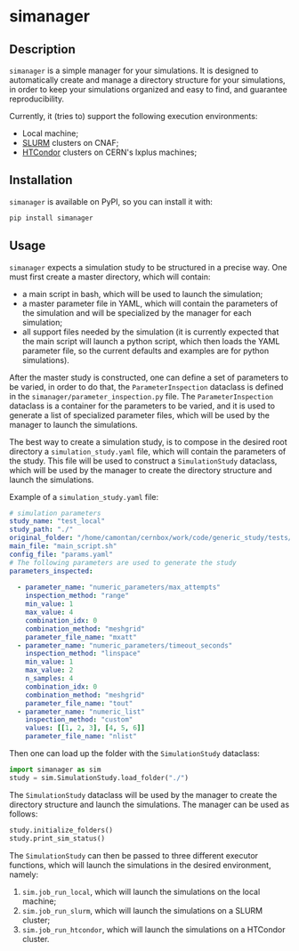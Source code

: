 # simanager
## Description

```simanager``` is a simple manager for your simulations. It is designed to automatically create and manage a directory structure for your simulations, in order to keep your simulations organized and easy to find, and guarantee reproducibility.

Currently, it (tries to) support the following execution environments:

* Local machine;
* [SLURM](https://slurm.schedmd.com/) clusters on CNAF;
* [HTCondor](https://research.cs.wisc.edu/htcondor/) clusters on CERN's lxplus machines;

## Installation

```simanager``` is available on PyPI, so you can install it with:

```bash
pip install simanager
```

## Usage

```simanager``` expects a simulation study to be structured in a precise way. One must first create a master directory, which will contain:

* a main script in bash, which will be used to launch the simulation;
* a master parameter file in YAML, which will contain the parameters of the simulation and will be specialized by the manager for each simulation;
* all support files needed by the simulation (it is currently expected that the main script will launch a python script, which then loads the YAML parameter file, so the current defaults and examples are for python simulations).

After the master study is constructed, one can define a set of parameters to be varied, in order to do that, the ```ParameterInspection``` dataclass is defined in the ```simanager/parameter_inspection.py``` file. The ```ParameterInspection``` dataclass is a container for the parameters to be varied, and it is used to generate a list of specialized parameter files, which will be used by the manager to launch the simulations.

The best way to create a simulation study, is to compose in the desired root directory a ```simulation_study.yaml``` file, which will contain the parameters of the study. This file will be used to construct a ```SimulationStudy``` dataclass, which will be used by the manager to create the directory structure and launch the simulations.

Example of a ```simulation_study.yaml``` file:

```yaml
# simulation parameters
study_name: "test_local"
study_path: "./"
original_folder: "/home/camontan/cernbox/work/code/generic_study/tests/example_master_study"
main_file: "main_script.sh"
config_file: "params.yaml"
# The following parameters are used to generate the study
parameters_inspected:
  
  - parameter_name: "numeric_parameters/max_attempts"
    inspection_method: "range"
    min_value: 1
    max_value: 4
    combination_idx: 0
    combination_method: "meshgrid"
    parameter_file_name: "mxatt"
  - parameter_name: "numeric_parameters/timeout_seconds"
    inspection_method: "linspace"
    min_value: 1
    max_value: 2
    n_samples: 4
    combination_idx: 0
    combination_method: "meshgrid"
    parameter_file_name: "tout"
  - parameter_name: "numeric_list"
    inspection_method: "custom"
    values: [[1, 2, 3], [4, 5, 6]]
    parameter_file_name: "nlist"
```

Then one can load up the folder with the ```SimulationStudy``` dataclass:

```python
import simanager as sim
study = sim.SimulationStudy.load_folder("./")
```

The ```SimulationStudy``` dataclass will be used by the manager to create the directory structure and launch the simulations. The manager can be used as follows:

```python
study.initialize_folders()
study.print_sim_status()
```

The ```SimulationStudy``` can then be passed to three different executor functions, which will launch the simulations in the desired environment, namely:

1. ```sim.job_run_local```, which will launch the simulations on the local machine;
2. ```sim.job_run_slurm```, which will launch the simulations on a SLURM cluster;
3. ```sim.job_run_htcondor```, which will launch the simulations on a HTCondor cluster.